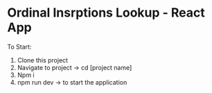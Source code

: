 # Ordinal Insrptions Lookup - React App

To Start:

1. Clone this project
2. Navigate to project -> cd [project name]
3. Npm i
4. npm run dev -> to start the application
